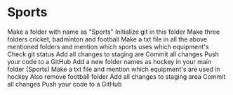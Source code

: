 # Sports
Make a folder with name as "Sports"
Initialize git in this folder
Make three folders cricket, badminton and football
Make a txt file in all the above mentioned folders and mention which sports uses which equipment's
Check git status
Add all changes to staging are
Commit all changes 
Push your code to a GitHub
Add a new folder names as hockey in your main folder (Sports)
Make a txt file and mention which equipment's are used in hockey
Also remove football folder
Add all changes to staging area
Commit all changes 
Push your code to a GitHub
